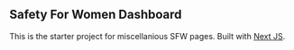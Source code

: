 ## Safety For Women Dashboard

This is the starter project for miscellanious SFW pages. Built with [Next JS](https://www.google.com/url?sa=t&source=web&rct=j&opi=89978449&url=https://nextjs.org/&ved=2ahUKEwiR9ayXp--IAxVr1DgGHSpHPQ0QFnoECAgQAQ&usg=AOvVaw2lvpxQDmLPmn3zhK26RJ4F).
